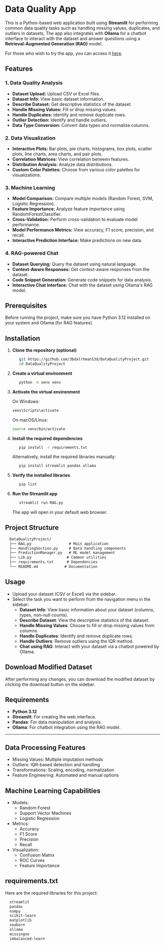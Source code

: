 # Data Quality App

This is a Python-based web application built using
**Streamlit** for performing common data quality tasks such as handling missing values, duplicates,
and outliers in datasets, The app also integrates with **Ollama** for a chatbot
interface to interact with the dataset and answer questions using a **Retrieval-Augmented Generation (RAG)** model.

For those who wish to try the app, you can access it [here](https://dataqualityproject.streamlit.app/).

## Features

### 1. Data Quality Analysis
- **Dataset Upload:** Upload CSV or Excel files.
- **Dataset Info:** View basic dataset information.
- **Describe Dataset:** Get descriptive statistics of the dataset.
- **Handle Missing Values:** Fill or drop missing values.
- **Handle Duplicates:** Identify and remove duplicate rows.
- **Outlier Detection:** Identify and handle outliers.
- **Data Type Conversion:** Convert data types and normalize columns.

### 2. Data Visualization
- **Interactive Plots:** Bar plots, pie charts, histograms, box plots, scatter plots, line charts, area charts, and pair plots.
- **Correlation Matrices:** View correlation between features.
- **Distribution Analysis:** Analyze data distributions.
- **Custom Color Palettes:** Choose from various color palettes for visualizations.

### 3. Machine Learning
- **Model Comparison:** Compare multiple models (Random Forest, SVM, Logistic Regression).
- **Feature Importance:** Analyze feature importance using RandomForestClassifier.
- **Cross-Validation:** Perform cross-validation to evaluate model performance.
- **Model Performance Metrics:** View accuracy, F1 score, precision, and recall.
- **Interactive Prediction Interface:** Make predictions on new data.

### 4. RAG-powered Chat
- **Dataset Querying:** Query the dataset using natural language.
- **Context-Aware Responses:** Get context-aware responses from the dataset.
- **Code Snippet Generation:** Generate code snippets for data analysis.
- **Interactive Chat Interface:** Chat with the dataset using Ollama's RAG model.

## Prerequisites

Before running the project, make sure you have Python 3.12 installed on your system and Ollama (for RAG features).

## Installation

1. **Clone the repository (optional)**

   ```bash
      git https://github.com/3bdalrhmanS3d/DataQualityProject.git
      cd DataQualityProject
   ```

2. **Create a virtual environment**

   ```bash
      python -m venv venv
   ```

3. **Activate the virtual environment**

   On Windows:

   ```bash
   venv\Scripts\activate
   ```

   On macOS/Linux:

   ```bash
   source venv/bin/activate
   ```

4. **Install the required dependencies**

   ```bash
      pip install -r requirements.txt
   ```

   Alternatively, install the required libraries manually:

   ```bash
      pip install streamlit pandas ollama
   ```

5. **Verify the installed libraries**

   ```bash
      pip list
   ```

6. **Run the Streamlit app**

   ```bash
      streamlit run RAG.py
   ```

   The app will open in your default web browser.

## Project Structure
```txt
  DataQualityProject/
  ├── RAG.py                 # Main application
  ├── HandlingSection.py     # Data handling components
  ├── PredictionManager.py   # ML model management
  ├── Lib.py                # Common utilities
  ├── requirements.txt      # Dependencies
  └── README.md            # Documentation
```
## Usage

- Upload your dataset (CSV or Excel) via the sidebar.
- Select the task you want to perform from the navigation menu in the sidebar:
  - **Dataset Info**: View basic information about your dataset (columns, types, non-null counts).
  - **Describe Dataset**: View the descriptive statistics of the dataset.
  - **Handle Missing Values**: Choose to fill or drop missing values from columns.
  - **Handle Duplicates**: Identify and remove duplicate rows.
  - **Handle Outliers**: Remove outliers using the IQR method.
  - **Chat using RAG**: Interact with your dataset via a chatbot powered by Ollama.

## Download Modified Dataset

After performing any changes, you can download the modified dataset by clicking the download button on the sidebar.

## Requirements

- **Python 3.12**
- **Streamlit**: For creating the web interface.
- **Pandas**: For data manipulation and analysis.
- **Ollama**: For chatbot integration using the RAG model.

---

## Data Processing Features
- Missing Values: Multiple imputation methods
- Outliers: IQR-based detection and handling
- Transformations: Scaling, encoding, normalization
- Feature Engineering: Automated and manual options

## Machine Learning Capabilities
- Models:
    - Random Forest
    - Support Vector Machines
    - Logistic Regression
- Metrics:
    - Accuracy
    - F1 Score
    - Precision
    - Recall
- Visualization:
    - Confusion Matrix
    - ROC Curves
    - Feature Importance

## requirements.txt

Here are the required libraries for this project:

```txt
  streamlit
  pandas
  numpy
  scikit-learn
  matplotlib
  seaborn
  ollama
  missingno
  imbalanced-learn
```
